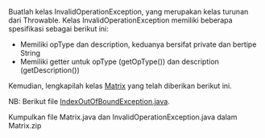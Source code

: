 Buatlah kelas InvalidOperationException, yang merupakan kelas turunan dari Throwable. Kelas InvalidOperationException memiliki beberapa spesifikasi sebagai berikut ini:

- Memiliki opType dan description, keduanya bersifat private dan bertipe String
- Memiliki getter untuk opType (getOpType()) dan description (getDescription())

Kemudian, lengkapilah kelas [Matrix](Matrix.java) yang telah diberikan berikut ini.

NB: Berikut file [IndexOutOfBoundException.java](IndexOutOfBoundException.java).

Kumpulkan file Matrix.java dan InvalidOperationException.java dalam Matrix.zip
